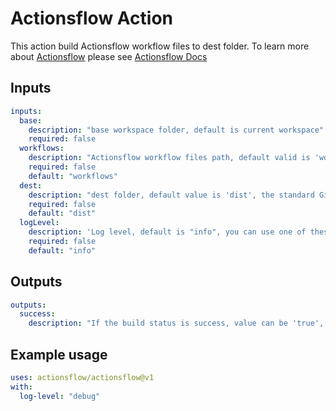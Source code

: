 # Actionsflow Action

This action build Actionsflow workflow files to dest folder. To learn more about [Actionsflow](https://github.com/actionsflow/actionsflow) please see [Actionsflow Docs](https://actionsflow.github.io/docs/)

## Inputs

```yaml
inputs:
  base:
    description: "base workspace folder, default is current workspace"
    required: false
  workflows:
    description: "Actionsflow workflow files path, default valid is 'workflows'"
    required: false
    default: "workflows"
  dest:
    description: "dest folder, default value is 'dist', the standard Github actions workflow files will place to ./dist/workflows"
    required: false
    default: "dist"
  logLevel:
    description: 'Log level, default is "info", you can use one of these values, "trace" | "debug" | "info" | "warn" | "error" | "silent"'
    required: false
    default: "info"
```

## Outputs

```yaml
outputs:
  success:
    description: "If the build status is success, value can be 'true', or 'false', if build failed, the action outcome will be set failed"
```

## Example usage

```yaml
uses: actionsflow/actionsflow@v1
with:
  log-level: "debug"
```
